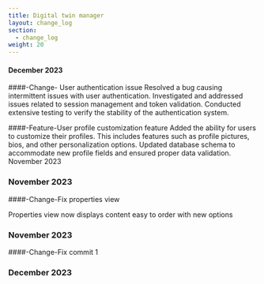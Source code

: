 ```yaml
---
title: Digital twin manager
layout: change_log
section:
  - change_log
weight: 20
---
```

#### December 2023
####-Change- User authentication issue
Resolved a bug causing intermittent issues with user authentication. Investigated and addressed issues related to session management and token validation. Conducted extensive testing to verify the stability of the authentication system.

####-Feature-User profile customization feature
Added the ability for users to customize their profiles. This includes features such as profile pictures, bios, and other personalization options. Updated database schema to accommodate new profile fields and ensured proper data validation.
November 2023

### November 2023
####-Change-Fix properties view

Properties view now displays content easy to order with new options

### November 2023
####-Change-Fix commit 1


### December 2023
